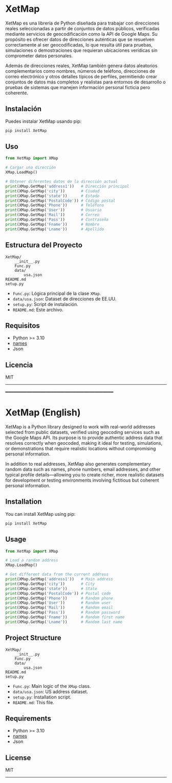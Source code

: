 # XetMap

XetMap es una librería de Python diseñada para trabajar con direcciones reales seleccionadas a partir de conjuntos de datos públicos, verificadas mediante servicios de geocodificación como la API de Google Maps. Su propósito es ofrecer datos de direcciones auténticas que se resuelven correctamente al ser geocodificadas, lo que resulta útil para pruebas, simulaciones o demostraciones que requieran ubicaciones verídicas sin comprometer datos personales.

Además de direcciones reales, XetMap también genera datos aleatorios complementarios como nombres, números de teléfono, direcciones de correo electrónico y otros detalles típicos de perfiles, permitiendo crear conjuntos de datos más completos y realistas para entornos de desarrollo o pruebas de sistemas que manejen información personal ficticia pero coherente.

## Instalación

Puedes instalar XetMap usando pip:

```sh
pip install XetMap
```

## Uso

```python
from XetMap import XMap

# Cargar una dirección 
XMap.LoadMap()

# Obtener diferentes datos de la dirección actual
print(XMap.GetMap('address1'))   # Dirección principal
print(XMap.GetMap('city'))       # Ciudad
print(XMap.GetMap('state'))      # Estado
print(XMap.GetMap('PostalCode')) # Código postal
print(XMap.GetMap('Phone'))      # Teléfono 
print(XMap.GetMap('User'))       # Usuario 
print(XMap.GetMap('Mail'))       # Correo 
print(XMap.GetMap('Pass'))       # Contraseña 
print(XMap.GetMap('Fname'))      # Nombre 
print(XMap.GetMap('Lname'))      # Apellido 
```

## Estructura del Proyecto

```
XetMap/
    __init__.py
    Func.py
    data/
        usa.json
README.md
setup.py
```

- `Func.py`: Lógica principal de la clase `XMap`.
- `data/usa.json`: Dataset de direcciones de EE.UU.
- `setup.py`: Script de instalación.
- `README.md`: Este archivo.

## Requisitos

- Python >= 3.10
- [names](https://pypi.org/project/names/)
- Json

## Licencia

MIT

---

━━━━━━━━━━━━━━━━━━━━━━━━━━━━━━━━━━━━━━━━

# XetMap (English)

XetMap is a Python library designed to work with real-world addresses selected from public datasets, verified using geocoding services such as the Google Maps API. Its purpose is to provide authentic address data that resolves correctly when geocoded, making it ideal for testing, simulations, or demonstrations that require realistic locations without compromising personal information.

In addition to real addresses, XetMap also generates complementary random data such as names, phone numbers, email addresses, and other typical profile details—allowing you to create richer, more realistic datasets for development or testing environments involving fictitious but coherent personal information.

## Installation

You can install XetMap using pip:

```sh
pip install XetMap
```

## Usage

```python
from XetMap import XMap

# Load a random address
XMap.LoadMap()

# Get different data from the current address
print(XMap.GetMap('address1'))   # Main address
print(XMap.GetMap('city'))       # City
print(XMap.GetMap('state'))      # State
print(XMap.GetMap('PostalCode')) # Postal code
print(XMap.GetMap('Phone'))      # Random phone
print(XMap.GetMap('User'))       # Random user
print(XMap.GetMap('Mail'))       # Random email
print(XMap.GetMap('Pass'))       # Random password
print(XMap.GetMap('Fname'))      # Random first name
print(XMap.GetMap('Lname'))      # Random last name
```

## Project Structure

```
XetMap/
    __init__.py
    Func.py
    data/
        usa.json
README.md
setup.py
```

- `Func.py`: Main logic of the `XMap` class.
- `data/usa.json`: US address dataset.
- `setup.py`: Installation script.
- `README.md`: This file.

## Requirements

- Python >= 3.10
- [names](https://pypi.org/project/names/)
- Json

## License

MIT

---
